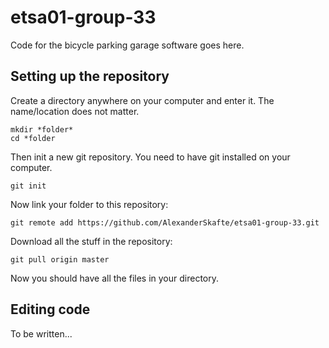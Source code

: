 # etsa01-group-33
Code for the bicycle parking garage software goes here.

## Setting up the repository

Create a directory anywhere on your computer and enter it. The name/location
does not matter.

```
mkdir *folder*
cd *folder
```

Then init a new git repository. You need to have git installed on your computer.

`git init`

Now link your folder to this repository:

`git remote add https://github.com/AlexanderSkafte/etsa01-group-33.git`

Download all the stuff in the repository:

`git pull origin master`

Now you should have all the files in your directory.


## Editing code

To be written...

